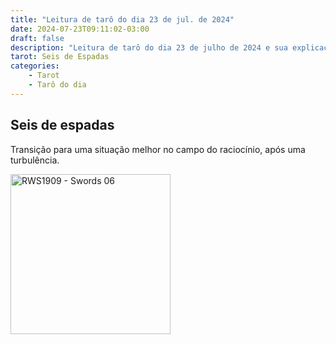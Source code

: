```yaml
---
title: "Leitura de tarô do dia 23 de jul. de 2024"
date: 2024-07-23T09:11:02-03:00
draft: false
description: "Leitura de tarô do dia 23 de julho de 2024 e sua explicação"
tarot: Seis de Espadas
categories:
    - Tarot
    - Tarô do dia
---
```


## Seis de espadas

Transição para uma situação melhor no campo do raciocínio, após uma turbulência.

<img width="256" alt="RWS1909 - Swords 06" src="https://upload.wikimedia.org/wikipedia/commons/thumb/a/a6/RWS1909_-_Swords_06.jpeg/512px-RWS1909_-_Swords_06.jpeg?20240415194420">